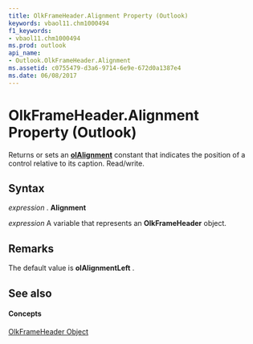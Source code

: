 ```yaml
---
title: OlkFrameHeader.Alignment Property (Outlook)
keywords: vbaol11.chm1000494
f1_keywords:
- vbaol11.chm1000494
ms.prod: outlook
api_name:
- Outlook.OlkFrameHeader.Alignment
ms.assetid: c0755479-d3a6-9714-6e9e-672d0a1387e4
ms.date: 06/08/2017
---
```



# OlkFrameHeader.Alignment Property (Outlook)

Returns or sets an **[olAlignment](olalignment-enumeration-outlook.md)** constant that indicates the position of a control relative to its caption. Read/write.


## Syntax

 _expression_ . **Alignment**

 _expression_ A variable that represents an **OlkFrameHeader** object.


## Remarks

The default value is **olAlignmentLeft** .


## See also


#### Concepts


[OlkFrameHeader Object](olkframeheader-object-outlook.md)

